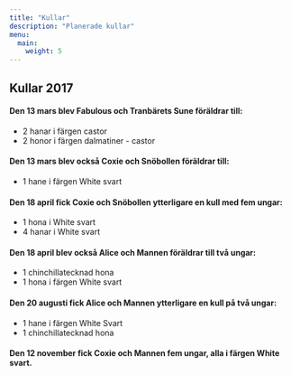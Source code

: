 ```yaml
---
title: "Kullar"
description: "Planerade kullar"
menu:
  main:
    weight: 5
---
```


## Kullar 2017

#### Den 13 mars blev Fabulous och Tranbärets Sune föräldrar till:

* 2 hanar i färgen castor
* 2 honor i färgen dalmatiner - castor

#### Den 13 mars blev också Coxie och Snöbollen föräldrar till:

* 1 hane i färgen White svart

#### Den 18 april fick Coxie och Snöbollen ytterligare en kull med fem ungar:

* 1 hona i White svart
* 4 hanar i White svart

#### Den 18 april blev också Alice och Mannen föräldrar till två ungar:

* 1 chinchillatecknad hona
* 1 hona i färgen White svart

#### Den 20 augusti fick Alice och Mannen ytterligare en kull på två ungar:

* 1 hane i färgen White Svart
* 1 chinchillatecknad hona

#### Den 12 november fick Coxie och Mannen fem ungar, alla i färgen White svart.
